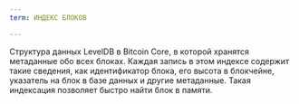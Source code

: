```yaml
---
term: ИНДЕКС БЛОКОВ

---
```

Структура данных LevelDB в Bitcoin Core, в которой хранятся метаданные обо всех блоках. Каждая запись в этом индексе содержит такие сведения, как идентификатор блока, его высота в блокчейне, указатель на блок в базе данных и другие метаданные. Такая индексация позволяет быстро найти блок в памяти.